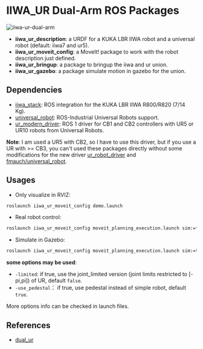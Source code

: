 <!--
 * @Author: lyh458
 * @Date: 2021-08-09 16:52:34
 * @LastEditTime: 2021-08-09 17:30:42
 * @LastEditors: lyh458
 * @Description: TO DO
 * @FilePath: /iiwa_ur/README.md
-->

# IIWA_UR Dual-Arm ROS Packages

![iiwa-ur-dual-arm](https://cdn.jsdelivr.net/gh/lyh458/ImageRepo@main/image/1628164009592-1628164009582.png)

- **iiwa_ur_description**: a URDF for a KUKA LBR IIWA robot and a universal robot (default: iiwa7 and ur5).
- **iiwa_ur_moveit_config**: a MoveIt! package to work with the robot description just defined.
- **iiwa_ur_bringup**: a package to bringup the iiwa and ur union.
- **iiwa_ur_gazebo**: a package simulate motion in gazebo for the union.

## Dependencies

- [iiwa_stack](https://github.com/IFL-CAMP/iiwa_stack): ROS integration for the KUKA LBR IIWA R800/R820 (7/14 Kg).
- [universal_robot](https://github.com/ros-industrial/universal_robot): ROS-Industrial Universal Robots support.
- [ur_modern_driver](https://github.com/ros-industrial/ur_modern_driver): ROS 1 driver for CB1 and CB2 controllers with UR5 or UR10 robots from Universal Robots.

**Note**: I am used a UR5 with CB2, so I have to use this driver, but if you use a UR with >= CB3, you can't used these packages directly without some modifications for the new driver [ur_robot_driver](https://github.com/UniversalRobots/Universal_Robots_ROS_Driver) and [fmauch/universal_robot](https://github.com/fmauch/universal_robot).

## Usages

- Only visualize in RVIZ:

```xml
roslaunch iiwa_ur_moveit_config demo.launch
```

- Real robot control:

```xml
roslaunch iiwa_ur_moveit_config moveit_planning_execution.launch sim:=false
```

- Simulate in Gazebo:

```xml
roslaunch iiwa_ur_moveit_config moveit_planning_execution.launch sim:=true
```

**some options may be used**:

- `-limited`: if true, use the joint_limited version (joint limits restricted to [-pi,pi]) of UR, default `false`.
- `-use_pedestal`： if true, use pedestal instead of simple robot, default `true`.

More options info can be checked in launch files.

## References

- [dual_ur](https://github.com/Liuyvjin/shixi_dual_ur)